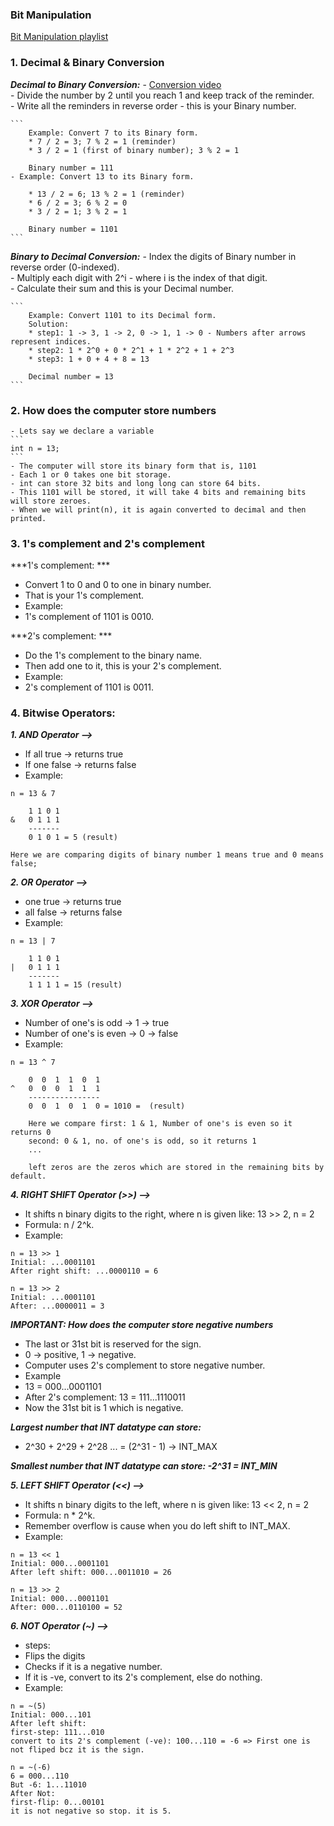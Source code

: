 ### Bit Manipulation
[Bit Manipulation playlist](https://www.youtube.com/playlist?list=PLgUwDviBIf0rnqh8QsJaHyIX7KUiaPUv7)

### 1. Decimal & Binary Conversion

***Decimal to Binary Conversion:***
    - [Conversion video](https://youtu.be/qQd-ViW7bfk?si=vxOA6r8Z25KuF4y9&t=70)    
    - Divide the number by 2 until you reach 1 and keep track of the reminder.    
    - Write all the reminders in reverse order - this is your Binary number.    

    ```
        Example: Convert 7 to its Binary form.
        * 7 / 2 = 3; 7 % 2 = 1 (reminder)
        * 3 / 2 = 1 (first of binary number); 3 % 2 = 1

        Binary number = 111
    - Example: Convert 13 to its Binary form.

        * 13 / 2 = 6; 13 % 2 = 1 (reminder)
        * 6 / 2 = 3; 6 % 2 = 0
        * 3 / 2 = 1; 3 % 2 = 1

        Binary number = 1101
    ```

***Binary to Decimal Conversion:***
    - Index the digits of Binary number in reverse order (0-indexed).    
    - Multiply each digit with 2^i - where i is the index of that digit.   
    - Calculate their sum and this is your Decimal number.    

    ```
        Example: Convert 1101 to its Decimal form.
        Solution:
        * step1: 1 -> 3, 1 -> 2, 0 -> 1, 1 -> 0 - Numbers after arrows represent indices.
        * step2: 1 * 2^0 + 0 * 2^1 + 1 * 2^2 + 1 + 2^3
        * step3: 1 + 0 + 4 + 8 = 13

        Decimal number = 13
    ```

### 2. How does the computer store numbers
    - Lets say we declare a variable
    ```
    int n = 13;
    ```
    - The computer will store its binary form that is, 1101
    - Each 1 or 0 takes one bit storage.
    - int can store 32 bits and long long can store 64 bits.
    - This 1101 will be stored, it will take 4 bits and remaining bits will store zeroes.
    - When we will print(n), it is again converted to decimal and then printed.

### 3. 1's complement and 2's complement

***1's complement: ***
- Convert 1 to 0 and 0 to one in binary number.
- That is your 1's complement.
- Example:
- 1's complement of 1101 is 0010.

***2's complement: ***
- Do the 1's complement to the binary name.
- Then add one to it, this is your 2's complement.
- Example:
- 2's complement of 1101 is 0011.

### 4. Bitwise Operators:

***1. AND Operator -->***
- If all true -> returns true
- If one false -> returns false
- Example:
```
n = 13 & 7

    1 1 0 1
&   0 1 1 1
    -------
    0 1 0 1 = 5 (result)

Here we are comparing digits of binary number 1 means true and 0 means false;
```

***2. OR Operator -->***
- one true -> returns true
- all false -> returns false
- Example:
```
n = 13 | 7

    1 1 0 1
|   0 1 1 1
    -------
    1 1 1 1 = 15 (result)

```

***3. XOR Operator -->***
- Number of one's is odd -> 1 -> true
- Number of one's is even -> 0 -> false
- Example:
```
n = 13 ^ 7

    0  0  1  1  0  1
^   0  0  0  1  1  1
    ----------------
    0  0  1  0  1  0 = 1010 =  (result)

    Here we compare first: 1 & 1, Number of one's is even so it returns 0
    second: 0 & 1, no. of one's is odd, so it returns 1
    ...
    
    left zeros are the zeros which are stored in the remaining bits by default.
```

***4. RIGHT SHIFT Operator (>>) -->***
- It shifts n binary digits to the right, where n is given like: 13 >> 2, n = 2
- Formula: n / 2^k.
- Example:
```
n = 13 >> 1
Initial: ...0001101
After right shift: ...0000110 = 6

n = 13 >> 2
Initial: ...0001101
After: ...0000011 = 3

```

***IMPORTANT: How does the computer store negative numbers***
- The last or 31st bit is reserved for the sign.
- 0 -> positive, 1 -> negative.
- Computer uses 2's complement to store negative number.
- Example
- 13 = 000...0001101
- After 2's complement: 13 = 111...1110011
- Now the 31st bit is 1 which is negative.

***Largest number that INT datatype can store:***
- 2^30 + 2^29 + 2^28 ... = (2^31 - 1) -> INT_MAX

***Smallest number that INT datatype can store:  -2^31 = INT_MIN***

***5. LEFT SHIFT Operator (<<) -->***
- It shifts n binary digits to the left, where n is given like: 13 << 2, n = 2
- Formula: n * 2^k.
- Remember overflow is cause when you do left shift to INT_MAX.
- Example:
```
n = 13 << 1
Initial: 000...0001101
After left shift: 000...0011010 = 26

n = 13 >> 2
Initial: 000...0001101
After: 000...0110100 = 52

```

***6. NOT Operator (~) -->***
- steps:
- Flips the digits
- Checks if it is a negative number.
- If it is -ve, convert to its 2's complement, else do nothing.
- Example:
```
n = ~(5)
Initial: 000...101
After left shift:
first-step: 111...010
convert to its 2's complement (-ve): 100...110 = -6 => First one is not fliped bcz it is the sign.

n = ~(-6)
6 = 000...110
But -6: 1...11010 
After Not:
first-flip: 0...00101
it is not negative so stop. it is 5.

```
